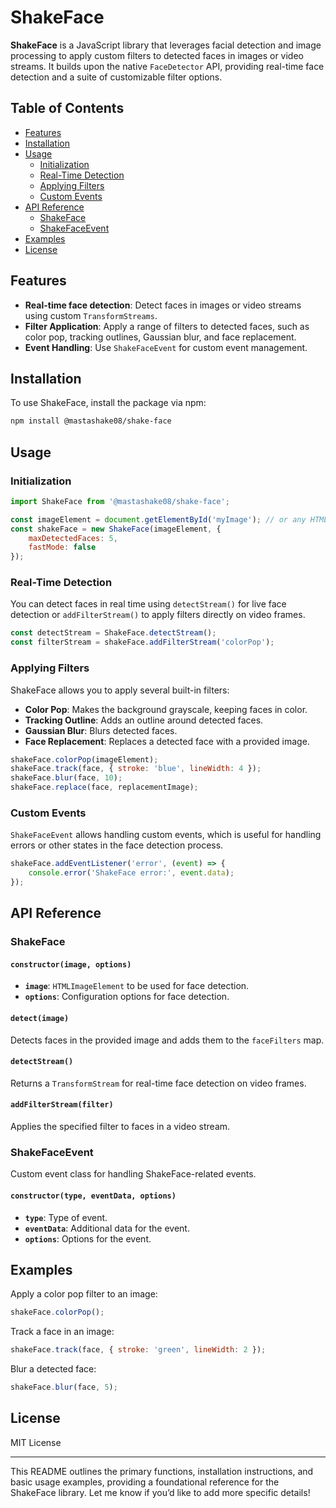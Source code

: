# ShakeFace

**ShakeFace** is a JavaScript library that leverages facial detection and image processing to apply custom filters to detected faces in images or video streams. It builds upon the native `FaceDetector` API, providing real-time face detection and a suite of customizable filter options.

## Table of Contents

- [Features](#features)
- [Installation](#installation)
- [Usage](#usage)
  - [Initialization](#initialization)
  - [Real-Time Detection](#real-time-detection)
  - [Applying Filters](#applying-filters)
  - [Custom Events](#custom-events)
- [API Reference](#api-reference)
  - [ShakeFace](#shakeface)
  - [ShakeFaceEvent](#shakefaceevent)
- [Examples](#examples)
- [License](#license)

## Features

- **Real-time face detection**: Detect faces in images or video streams using custom `TransformStreams`.
- **Filter Application**: Apply a range of filters to detected faces, such as color pop, tracking outlines, Gaussian blur, and face replacement.
- **Event Handling**: Use `ShakeFaceEvent` for custom event management.

## Installation

To use ShakeFace, install the package via npm:

```bash
npm install @mastashake08/shake-face
```

## Usage

### Initialization

```javascript
import ShakeFace from '@mastashake08/shake-face';

const imageElement = document.getElementById('myImage'); // or any HTMLImageElement
const shakeFace = new ShakeFace(imageElement, {
    maxDetectedFaces: 5,
    fastMode: false
});
```

### Real-Time Detection

You can detect faces in real time using `detectStream()` for live face detection or `addFilterStream()` to apply filters directly on video frames.

```javascript
const detectStream = ShakeFace.detectStream();
const filterStream = shakeFace.addFilterStream('colorPop');
```

### Applying Filters

ShakeFace allows you to apply several built-in filters:

- **Color Pop**: Makes the background grayscale, keeping faces in color.
- **Tracking Outline**: Adds an outline around detected faces.
- **Gaussian Blur**: Blurs detected faces.
- **Face Replacement**: Replaces a detected face with a provided image.

```javascript
shakeFace.colorPop(imageElement);
shakeFace.track(face, { stroke: 'blue', lineWidth: 4 });
shakeFace.blur(face, 10);
shakeFace.replace(face, replacementImage);
```

### Custom Events

`ShakeFaceEvent` allows handling custom events, which is useful for handling errors or other states in the face detection process.

```javascript
shakeFace.addEventListener('error', (event) => {
    console.error('ShakeFace error:', event.data);
});
```

## API Reference

### ShakeFace

#### `constructor(image, options)`

- **`image`**: `HTMLImageElement` to be used for face detection.
- **`options`**: Configuration options for face detection.

#### `detect(image)`

Detects faces in the provided image and adds them to the `faceFilters` map.

#### `detectStream()`

Returns a `TransformStream` for real-time face detection on video frames.

#### `addFilterStream(filter)`

Applies the specified filter to faces in a video stream.

### ShakeFaceEvent

Custom event class for handling ShakeFace-related events.

#### `constructor(type, eventData, options)`

- **`type`**: Type of event.
- **`eventData`**: Additional data for the event.
- **`options`**: Options for the event.

## Examples

Apply a color pop filter to an image:

```javascript
shakeFace.colorPop();
```

Track a face in an image:

```javascript
shakeFace.track(face, { stroke: 'green', lineWidth: 2 });
```

Blur a detected face:

```javascript
shakeFace.blur(face, 5);
```

## License

MIT License

---

This README outlines the primary functions, installation instructions, and basic usage examples, providing a foundational reference for the ShakeFace library. Let me know if you’d like to add more specific details!
